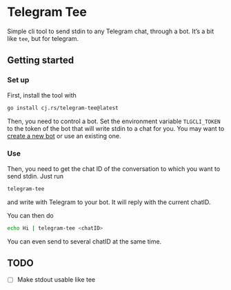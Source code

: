 <!-- insert
---
title: Telegram Tee
date: 2021-08-21T16:23:33
gometa: "cj.rs/telegram-tee git https://github.com/cljoly/telegram-tee"
description: "💬 Simple cli tool to create telegram bot behaving like tee"
---
{{< github_badge >}}
end_insert -->
<!-- remove -->
# Telegram Tee
<!-- end_remove -->

Simple cli tool to send stdin to any Telegram chat, through a bot. It’s a bit like `tee`, but for telegram.

## Getting started

### Set up

First, install the tool with
``` bash
go install cj.rs/telegram-tee@latest
```

Then, you need to control a bot. Set the environment variable `TLGCLI_TOKEN` to
the token of the bot that will write stdin to a chat for you. You may want to [create a new bot](https://core.telegram.org/bots#3-how-do-i-create-a-bot) or use an existing one.

### Use

Then, you need to get the chat ID of the conversation to which you want to send stdin. Just run
``` bash
telegram-tee
```
and write with Telegram to your bot. It will reply with the current chatID.

You can then do
``` bash
echo Hi | telegram-tee <chatID>
```

You can even send to several chatID at the same time.

## TODO

- [ ] Make stdout usable like tee
